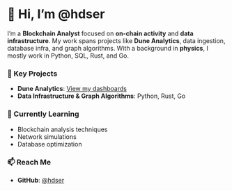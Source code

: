 # 👋 Hi, I’m @hdser

I’m a **Blockchain Analyst** focused on **on-chain activity** and **data infrastructure**. My work spans projects like **Dune Analytics**, data ingestion, database infra, and graph algorithms. With a background in **physics**, I mostly work in Python, SQL, Rust, and Go.

### 🚀 Key Projects
- **Dune Analytics**: [View my dashboards](https://dune.com/hdser)
- **Data Infrastructure & Graph Algorithms**: Python, Rust, Go

### 🌱 Currently Learning
- Blockchain analysis techniques
- Network simulations
- Database optimization

### 📫 Reach Me
- **GitHub**: [@hdser](https://github.com/hdser)

<!---
hdser/hdser is a ✨ special ✨ repository because its `README.md` (this file) appears on your GitHub profile.
--->
